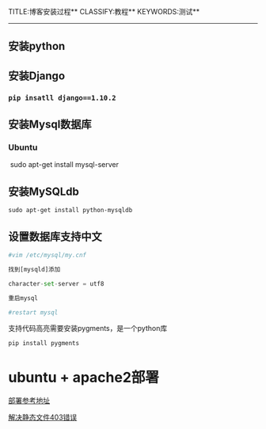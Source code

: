 TITLE:博客安装过程**
CLASSIFY:教程**
KEYWORDS:测试**

------

## 安装python

## 安装Django

###	 `pip insatll django==1.10.2`

## 安装Mysql数据库

### Ubuntu

​	sudo apt-get install mysql-server

## 安装MySQLdb

`sudo apt-get install python-mysqldb`

## 设置数据库支持中文

```python
#vim /etc/mysql/my.cnf

找到[mysqld]添加

character-set-server = utf8

重启mysql

#restart mysql
```



支持代码高亮需要安装pygments，是一个python库

`pip install pygments`



# ubuntu + apache2部署



[部署参考地址](https://www.sitepoint.com/deploying-a-django-app-with-mod_wsgi-on-ubuntu-14-04/)

[解决静态文件403错误](解决静态文件403错误)

